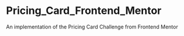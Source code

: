 # Pricing_Card_Frontend_Mentor
An implementation of the Pricing Card Challenge from Frontend Mentor
